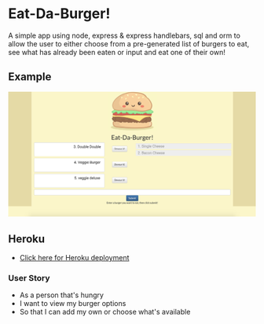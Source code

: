 # Eat-Da-Burger!
A simple app using node, express & express handlebars, sql and orm to allow the user to either choose from a pre-generated list of burgers to eat, see what has already been eaten or input and eat one of their own!

## Example
![Screenshot](example.png)

## Heroku
* [Click here for Heroku deployment](https://arcane-harbor-12851.herokuapp.com/)

### User Story
* As a person that's hungry
* I want to view my burger options
* So that I can add my own or choose what's available
